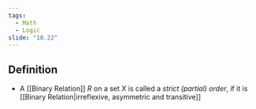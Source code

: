 ```yaml
---
tags:
  - Math
  - Logic
slide: "10.22"
---
```

## Definition
- A [[Binary Relation]] $R$ on a set $X$ is called a *strict (partial) order*, if it is [[Binary Relation|irreflexive, asymmetric and transitive]]